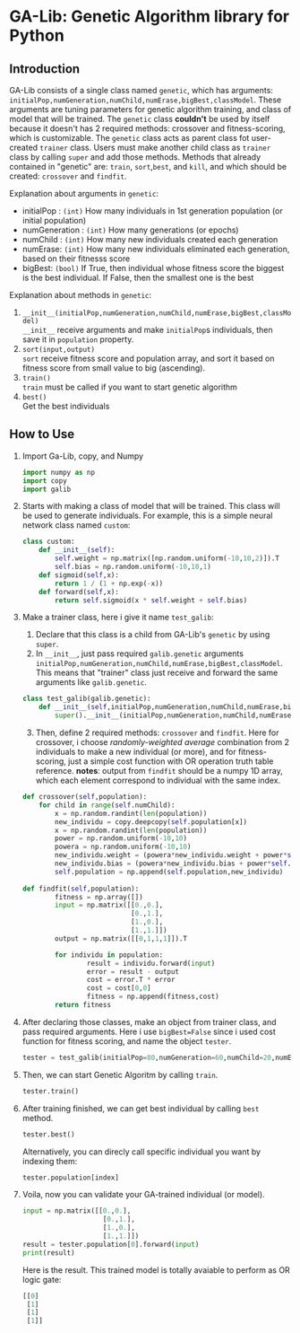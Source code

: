 # GA-Lib: Genetic Algorithm library for Python

## Introduction
GA-Lib consists of a single class named `genetic`, which has arguments: `initialPop,numGeneration,numChild,numErase,bigBest,classModel`. These arguments are tuning parameters for genetic algorithm training, and class of model that will be trained. The `genetic` class **couldn't** be used by itself because it doesn't has 2 required methods: crossover and fitness-scoring, which is customizable. The `genetic` class acts as parent class fot user-created `trainer` class. Users must make another child class as `trainer` class by calling `super` and add those methods. Methods that already contained in "genetic" are: `train`, `sort`,`best`, and `kill`, and which should be created: `crossover` and `findfit`.

Explanation about arguments in `genetic`:
* initialPop    : `(int)` How many individuals in 1st generation population (or initial population)
* numGeneration : `(int)` How many generations (or epochs)
* numChild : `(int)` How many new individuals created each generation
* numErase: `(int)` How many new individuals eliminated each generation, based on their fitnesss score
* bigBest: `(bool)` If True, then individual whose fitness score the biggest is the best individual. If False, then the smallest one is the best 


Explanation about methods in `genetic`:
1. `__init__(initialPop,numGeneration,numChild,numErase,bigBest,classModel)`
    <br>`__init__` receive arguments and make `initialPop`s individuals, then save it in `population` property. 
2. `sort(input,output)`
    <br>`sort` receive fitness score and population array, and sort it based on fitness score from small value to big (ascending).
3. `train()`
    <br>`train` must be called if you want to start genetic algorithm
4. `best()`
    <br> Get the best individuals


## How to Use
1. Import Ga-Lib, copy, and Numpy
    ```python
    import numpy as np
    import copy
    import galib
    ```
    
2. Starts with making a class of model that will be trained. This class will be used to generate individuals. For example, this is a simple neural network class named `custom`:
    ```python
    class custom:
        def __init__(self):
            self.weight = np.matrix([np.random.uniform(-10,10,2)]).T
            self.bias = np.random.uniform(-10,10,1)
        def sigmoid(self,x):
            return 1 / (1 + np.exp(-x))
        def forward(self,x):
            return self.sigmoid(x * self.weight + self.bias)
    ```
3. Make a trainer class, here i give it name `test_galib`:
    1. Declare that this class is a child from GA-Lib's `genetic` by using `super`.
    2. In `__init__`, just pass required `galib.genetic` arguments `initialPop,numGeneration,numChild,numErase,bigBest,classModel`. This means that "trainer" class just receive and forward the same arguments like `galib.genetic`.
    ```python
    class test_galib(galib.genetic):
        def __init__(self,initialPop,numGeneration,numChild,numErase,bigBest,classModel):
            super().__init__(initialPop,numGeneration,numChild,numErase,bigBest,classModel)
    ```
    3. Then, define 2 required methods: `crossover` and `findfit`. Here for crossover, i choose *randomly-weighted average* combination from 2 individuals to make a new individual (or more), and for fitness-scoring, just a simple cost function with OR operation truth table reference. **notes**: output from `findfit` should be a numpy 1D array, which each element correspond to individual with the same index.
    
    ```python
    def crossover(self,population):
        for child in range(self.numChild):
            x = np.random.randint(len(population))
            new_individu = copy.deepcopy(self.population[x])
            x = np.random.randint(len(population))
            power = np.random.uniform(-10,10)
            powera = np.random.uniform(-10,10)
            new_individu.weight = (powera*new_individu.weight + power*self.population[x].weight) / 2
            new_individu.bias = (powera*new_individu.bias + power*self.population[x].bias) / 2
            self.population = np.append(self.population,new_individu)
                
    def findfit(self,population):
            fitness = np.array([])
            input = np.matrix([[0.,0.],
                               [0.,1.],
                               [1.,0.],
                               [1.,1.]])
            output = np.matrix([[0,1,1,1]]).T

            for individu in population:
                    result = individu.forward(input)
                    error = result - output
                    cost = error.T * error
                    cost = cost[0,0]
                    fitness = np.append(fitness,cost)
            return fitness
    ```
4. After declaring those classes, make an object from trainer class, and pass required arguments. Here i use `bigBest=False` since i used cost function for fitness scoring, and name the object `tester`.
    ```python
    tester = test_galib(initialPop=80,numGeneration=60,numChild=20,numErase=20,bigBest=False,classModel=custom)
    ```
5. Then, we can start Genetic Algoritm by calling `train`.
    ```python
    tester.train()
    ```
6. After training finished, we can get best individual by calling `best` method.
    ```python
    tester.best()
    ```
    Alternatively, you can direcly call specific individual you want by indexing them:
    ```python
    tester.population[index]
    ```
7. Voila, now you can validate your GA-trained individual (or model).
    ```python
    input = np.matrix([[0.,0.],
                        [0.,1.],
                        [1.,0.],
                        [1.,1.]])
    result = tester.population[0].forward(input)
    print(result)
    ```
    Here is the result. This trained model is totally avaiable to perform as OR logic gate:
    ```python
    [[0]
     [1]
     [1]
     [1]]
    ```
